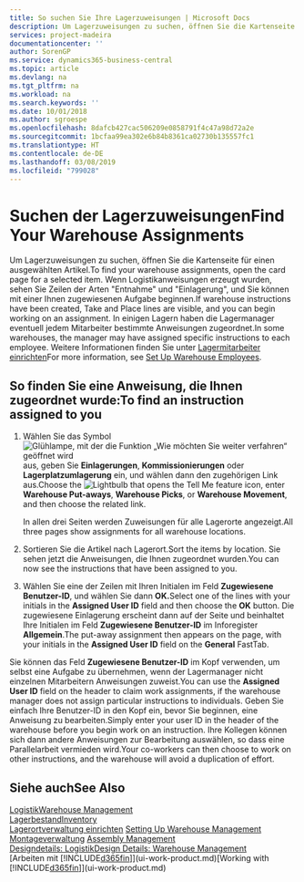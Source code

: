 ```yaml
---
title: So suchen Sie Ihre Lagerzuweisungen | Microsoft Docs
description: Um Lagerzuweisungen zu suchen, öffnen Sie die Kartenseite für einen ausgewählten Artikel. Wenn Logistikanweisungen erzeugt wurden, sehen Sie Zeilen der Arten "Entnahme" und "Einlagerung", und Sie können mit einer Ihnen zugewiesenen Aufgabe beginnen. In einigen Lagern haben die Lagermanager eventuell jedem Mitarbeiter bestimmte Anweisungen zugeordnet.
services: project-madeira
documentationcenter: ''
author: SorenGP
ms.service: dynamics365-business-central
ms.topic: article
ms.devlang: na
ms.tgt_pltfrm: na
ms.workload: na
ms.search.keywords: ''
ms.date: 10/01/2018
ms.author: sgroespe
ms.openlocfilehash: 8dafcb427cac506209e0858791f4c47a98d72a2e
ms.sourcegitcommit: 1bcfaa99ea302e6b84b8361ca02730b135557fc1
ms.translationtype: HT
ms.contentlocale: de-DE
ms.lasthandoff: 03/08/2019
ms.locfileid: "799028"
---
```

# <a name="find-your-warehouse-assignments"></a><span data-ttu-id="98611-105">Suchen der Lagerzuweisungen</span><span class="sxs-lookup"><span data-stu-id="98611-105">Find Your Warehouse Assignments</span></span>
<span data-ttu-id="98611-106">Um Lagerzuweisungen zu suchen, öffnen Sie die Kartenseite für einen ausgewählten Artikel.</span><span class="sxs-lookup"><span data-stu-id="98611-106">To find your warehouse assignments, open the card page for a selected item.</span></span> <span data-ttu-id="98611-107">Wenn Logistikanweisungen erzeugt wurden, sehen Sie Zeilen der Arten "Entnahme" und "Einlagerung", und Sie können mit einer Ihnen zugewiesenen Aufgabe beginnen.</span><span class="sxs-lookup"><span data-stu-id="98611-107">If warehouse instructions have been created, Take and Place lines are visible, and you can begin working on an assignment.</span></span> <span data-ttu-id="98611-108">In einigen Lagern haben die Lagermanager eventuell jedem Mitarbeiter bestimmte Anweisungen zugeordnet.</span><span class="sxs-lookup"><span data-stu-id="98611-108">In some warehouses, the manager may have assigned specific instructions to each employee.</span></span> <span data-ttu-id="98611-109">Weitere Informationen finden Sie unter [Lagermitarbeiter einrichten](warehouse-how-to-set-up-warehouse-employees.md)</span><span class="sxs-lookup"><span data-stu-id="98611-109">For more information, see [Set Up Warehouse Employees](warehouse-how-to-set-up-warehouse-employees.md).</span></span>

## <a name="to-find-an-instruction-assigned-to-you"></a><span data-ttu-id="98611-110">So finden Sie eine Anweisung, die Ihnen zugeordnet wurde:</span><span class="sxs-lookup"><span data-stu-id="98611-110">To find an instruction assigned to you</span></span>  
1.  <span data-ttu-id="98611-111">Wählen Sie das Symbol ![Glühlampe, mit der die Funktion „Wie möchten Sie weiter verfahren“ geöffnet wird](media/ui-search/search_small.png "Wie möchten Sie weiter verfahren?") aus, geben Sie **Einlagerungen**, **Kommissionierungen** oder **Lagerplatzumlagerung** ein, und wählen dann den zugehörigen Link aus.</span><span class="sxs-lookup"><span data-stu-id="98611-111">Choose the ![Lightbulb that opens the Tell Me feature](media/ui-search/search_small.png "Tell me what you want to do") icon, enter **Warehouse Put-aways**, **Warehouse Picks**, or **Warehouse Movement**, and then choose the related link.</span></span>

    <span data-ttu-id="98611-112">In allen drei Seiten werden Zuweisungen für alle Lagerorte angezeigt.</span><span class="sxs-lookup"><span data-stu-id="98611-112">All three pages show assignments for all warehouse locations.</span></span>  

2. <span data-ttu-id="98611-113">Sortieren Sie die Artikel nach Lagerort.</span><span class="sxs-lookup"><span data-stu-id="98611-113">Sort the items by location.</span></span> <span data-ttu-id="98611-114">Sie sehen jetzt die Anweisungen, die Ihnen zugeordnet wurden.</span><span class="sxs-lookup"><span data-stu-id="98611-114">You can now see the instructions that have been assigned to you.</span></span>  
3. <span data-ttu-id="98611-115">Wählen Sie eine der Zeilen mit Ihren Initialen im Feld **Zugewiesene Benutzer-ID**, und wählen Sie dann **OK.**</span><span class="sxs-lookup"><span data-stu-id="98611-115">Select one of the lines with your initials in the **Assigned User ID** field and then choose the **OK** button.</span></span> <span data-ttu-id="98611-116">Die zugewiesene Einlagerung erscheint dann auf der Seite und beinhaltet Ihre Initialen im Feld **Zugewiesene Benutzer-ID** im Inforegister **Allgemein**.</span><span class="sxs-lookup"><span data-stu-id="98611-116">The put-away assignment then appears on the page, with your initials in the **Assigned User ID** field on the **General** FastTab.</span></span>  

<span data-ttu-id="98611-117">Sie können das Feld **Zugewiesene Benutzer-ID** im Kopf verwenden, um selbst eine Aufgabe zu übernehmen, wenn der Lagermanager nicht einzelnen Mitarbeitern Anweisungen zuweist.</span><span class="sxs-lookup"><span data-stu-id="98611-117">You can use the **Assigned User ID** field on the header to claim work assignments, if the warehouse manager does not assign particular instructions to individuals.</span></span> <span data-ttu-id="98611-118">Geben Sie einfach Ihre Benutzer-ID in den Kopf ein, bevor Sie beginnen, eine Anweisung zu bearbeiten.</span><span class="sxs-lookup"><span data-stu-id="98611-118">Simply enter your user ID in the header of the warehouse before you begin work on an instruction.</span></span> <span data-ttu-id="98611-119">Ihre Kollegen können sich dann andere Anweisungen zur Bearbeitung auswählen, so dass eine Parallelarbeit vermieden wird.</span><span class="sxs-lookup"><span data-stu-id="98611-119">Your co-workers can then choose to work on other instructions, and the warehouse will avoid a duplication of effort.</span></span>  

## <a name="see-also"></a><span data-ttu-id="98611-120">Siehe auch</span><span class="sxs-lookup"><span data-stu-id="98611-120">See Also</span></span>  
[<span data-ttu-id="98611-121">Logistik</span><span class="sxs-lookup"><span data-stu-id="98611-121">Warehouse Management</span></span>](warehouse-manage-warehouse.md)  
[<span data-ttu-id="98611-122">Lagerbestand</span><span class="sxs-lookup"><span data-stu-id="98611-122">Inventory</span></span>](inventory-manage-inventory.md)  
<span data-ttu-id="98611-123">[Lagerortverwaltung einrichten](warehouse-setup-warehouse.md)   </span><span class="sxs-lookup"><span data-stu-id="98611-123">[Setting Up Warehouse Management](warehouse-setup-warehouse.md)   </span></span>  
<span data-ttu-id="98611-124">[Montageverwaltung](assembly-assemble-items.md)  </span><span class="sxs-lookup"><span data-stu-id="98611-124">[Assembly Management](assembly-assemble-items.md)  </span></span>  
[<span data-ttu-id="98611-125">Designdetails: Logistik</span><span class="sxs-lookup"><span data-stu-id="98611-125">Design Details: Warehouse Management</span></span>](design-details-warehouse-management.md)  
<span data-ttu-id="98611-126">[Arbeiten mit [!INCLUDE[d365fin](includes/d365fin_md.md)]](ui-work-product.md)</span><span class="sxs-lookup"><span data-stu-id="98611-126">[Working with [!INCLUDE[d365fin](includes/d365fin_md.md)]](ui-work-product.md)</span></span> 
